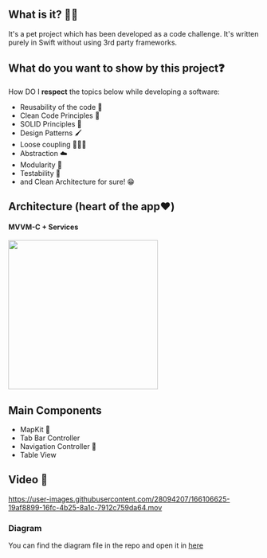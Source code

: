 ## What is it? 🙋🏻

It's a pet project which has been developed as a code challenge. It's written purely in Swift without using 3rd party frameworks.


## What do you want to show by this project❓

How DO I **respect** the topics below while developing a software:

* Reusability of the code 🔁
* Clean Code Principles 🧼
* SOLID Principles 🥰
* Design Patterns 🖌
* Loose coupling 🙇🏻‍♂️
* Abstraction ☁️
* Modularity 🧱
* Testability 🧪
* and Clean Architecture for sure! 😁

## Architecture (heart of the app❤️)
#### MVVM-C + Services


<img src="[https://www.uplooder.net/img/image/88/f2b1d43c9ca8db58dea1fa056c320bdf/architecture-diagram.jpg](https://github.com/user-attachments/assets/47e44e81-27fa-491a-b6a3-ca1b23ee8008)" width="300"/>




## Main Components
* MapKit 📍
* Tab Bar Controller 
* Navigation Controller 🧭
* Table View 

## Video 🎥


https://user-images.githubusercontent.com/28094207/166106625-19af8899-16fc-4b25-8a1c-7912c759da64.mov







### Diagram
You can find the diagram file in the repo and open it in [here](draw.io) 
